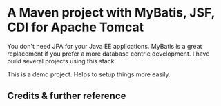 # A Maven project with MyBatis, JSF, CDI for Apache Tomcat

You don't need JPA for your Java EE applications. MyBatis is a great
replacement if you prefer a more database centric development. I have build
several projects using this stack.

This is a demo project. Helps to setup things more easily.

## Credits & further reference

[MyBatis]: https://github.com/mybatis/mybatis-3
[MyBatis-CDI]: https://github.com/mybatis/cdi
[Mojarra]: https://javaserverfaces.java.net/
[Tomcat]: https://tomcat.apache.org/